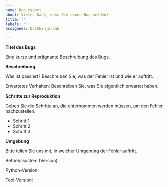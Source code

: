 ```yaml
---
name: Bug report
about: Vielen Dank, dass Sie einen Bug melden!
title: ''
labels: ''
assignees: DarkNinja-Lab

---
```


**Titel des Bugs**

Eine kurze und prägnante Beschreibung des Bugs.

**Beschreibung**

Was ist passiert?
Beschreiben Sie, was der Fehler ist und wie er auftritt.

Erwartetes Verhalten:
Beschreiben Sie, was Sie eigentlich erwartet haben.

**Schritte zur Reproduktion**

Geben Sie die Schritte an, die unternommen werden müssen, um den Fehler nachzustellen.

- Schritt 1
- Schritt 2
- Schritt 3

**Umgebung**

Bitte teilen Sie uns mit, in welcher Umgebung der Fehler auftritt.

Betriebssystem (Version):

Python-Version:

Tool-Version:
